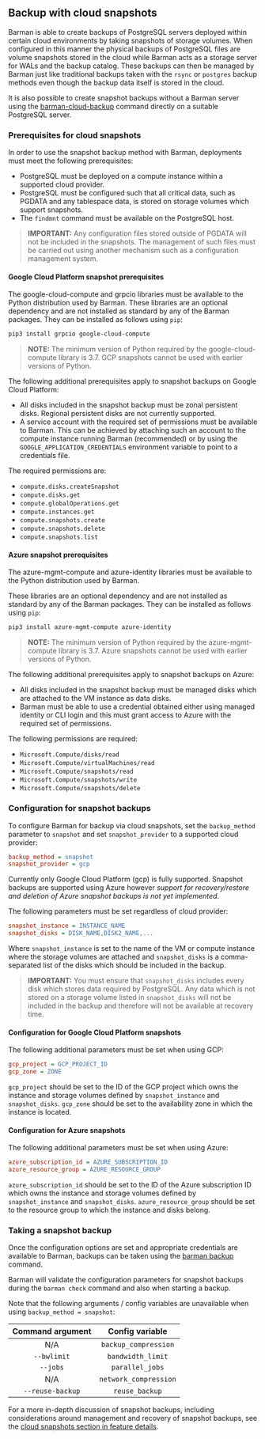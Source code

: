 ## Backup with cloud snapshots

Barman is able to create backups of PostgreSQL servers deployed within certain cloud environments by taking snapshots of storage volumes.
When configured in this manner the physical backups of PostgreSQL files are volume snapshots stored in the cloud while Barman acts as a storage server for WALs and the backup catalog.
These backups can then be managed by Barman just like traditional backups taken with the `rsync` or `postgres` backup methods even though the backup data itself is stored in the cloud.

It is also possible to create snapshot backups without a Barman server using the [barman-cloud-backup](#barman-cloud-and-snapshot-backups) command directly on a suitable PostgreSQL server.

### Prerequisites for cloud snapshots

In order to use the snapshot backup method with Barman, deployments must meet the following prerequisites:

- PostgreSQL must be deployed on a compute instance within a supported cloud provider.
- PostgreSQL must be configured such that all critical data, such as PGDATA and any tablespace data, is stored on storage volumes which support snapshots.
- The `findmnt` command must be available on the PostgreSQL host.

> **IMPORTANT:** Any configuration files stored outside of PGDATA will not be
> included in the snapshots. The management of such files must be carried out
> using another mechanism such as a configuration management system.

#### Google Cloud Platform snapshot prerequisites

The google-cloud-compute and grpcio libraries must be available to the Python distribution used by Barman.
These libraries are an optional dependency and are not installed as standard by any of the Barman packages.
They can be installed as follows using `pip`:

``` bash
pip3 install grpcio google-cloud-compute
```

> **NOTE:** The minimum version of Python required by the google-cloud-compute
> library is 3.7. GCP snapshots cannot be used with earlier versions of Python.

The following additional prerequisites apply to snapshot backups on Google Cloud Platform:

- All disks included in the snapshot backup must be zonal persistent disks. Regional persistent disks are not currently supported.
- A service account with the required set of permissions must be available to Barman. This can be achieved by attaching such an account to the compute instance running Barman (recommended) or by using the `GOOGLE_APPLICATION_CREDENTIALS` environment variable to point to a credentials file.

The required permissions are:

- `compute.disks.createSnapshot`
- `compute.disks.get`
- `compute.globalOperations.get`
- `compute.instances.get`
- `compute.snapshots.create`
- `compute.snapshots.delete`
- `compute.snapshots.list`

#### Azure snapshot prerequisites

The azure-mgmt-compute and azure-identity libraries must be available to the Python distribution used by Barman.

These libraries are an optional dependency and are not installed as standard by any of the Barman packages.
They can be installed as follows using `pip`:

``` bash
pip3 install azure-mgmt-compute azure-identity
```

> **NOTE:** The minimum version of Python required by the azure-mgmt-compute
> library is 3.7. Azure snapshots cannot be used with earlier versions of Python.

The following additional prerequisites apply to snapshot backups on Azure:

- All disks included in the snapshot backup must be managed disks which are attached to the VM instance as data disks.
- Barman must be able to use a credential obtained either using managed identity or CLI login and this must grant access to Azure with the required set of permissions.

The following permissions are required:

- `Microsoft.Compute/disks/read`
- `Microsoft.Compute/virtualMachines/read`
- `Microsoft.Compute/snapshots/read`
- `Microsoft.Compute/snapshots/write`
- `Microsoft.Compute/snapshots/delete`

### Configuration for snapshot backups

To configure Barman for backup via cloud snapshots, set the `backup_method` parameter to `snapshot` and set `snapshot_provider` to a supported cloud provider:

``` ini
backup_method = snapshot
snapshot_provider = gcp
```

Currently only Google Cloud Platform (gcp) is fully supported.
Snapshot backups are supported using Azure however *support for recovery/restore and deletion of Azure snapshot backups is not yet implemented*.

The following parameters must be set regardless of cloud provider:

``` ini
snapshot_instance = INSTANCE_NAME
snapshot_disks = DISK_NAME,DISK2_NAME,...
```

Where `snapshot_instance` is set to the name of the VM or compute instance where the storage volumes are attached and `snapshot_disks` is a comma-separated list of the disks which should be included in the backup.

> **IMPORTANT:** You must ensure that `snapshot_disks` includes every disk
> which stores data required by PostgreSQL. Any data which is not stored
> on a storage volume listed in `snapshot_disks` will not be included in the
> backup and therefore will not be available at recovery time.

#### Configuration for Google Cloud Platform snapshots

The following additional parameters must be set when using GCP:

``` ini
gcp_project = GCP_PROJECT_ID
gcp_zone = ZONE
```

`gcp_project` should be set to the ID of the GCP project which owns the instance and storage volumes defined by `snapshot_instance` and `snapshot_disks`. `gcp_zone` should be set to the availability zone in which the instance is located.

#### Configuration for Azure snapshots

The following additional parameters must be set when using Azure:

``` ini
azure_subscription_id = AZURE_SUBSCRIPTION_ID
azure_resource_group = AZURE_RESOURCE_GROUP
```

`azure_subscription_id` should be set to the ID of the Azure subscription ID which owns the instance and storage volumes defined by `snapshot_instance` and `snapshot_disks`.
`azure_resource_group` should be set to the resource group to which the instance and disks belong.

### Taking a snapshot backup

Once the configuration options are set and appropriate credentials are available to Barman, backups can be taken using the [barman backup](#backup) command.

Barman will validate the configuration parameters for snapshot backups during the `barman check` command and also when starting a backup.

Note that the following arguments / config variables are unavailable when using `backup_method = snapshot`:

| **Command argument** | **Config variable**   |
|:--------------------:|:---------------------:|
| N/A                  | `backup_compression`  |
| `--bwlimit`          | `bandwidth_limit`     |
| `--jobs`             | `parallel_jobs`       |
| N/A                  | `network_compression` |
| `--reuse-backup`     | `reuse_backup`        |

For a more in-depth discussion of snapshot backups, including considerations around management and recovery of snapshot backups, see the [cloud snapshots section in feature details](#cloud-snapshot-backups).
